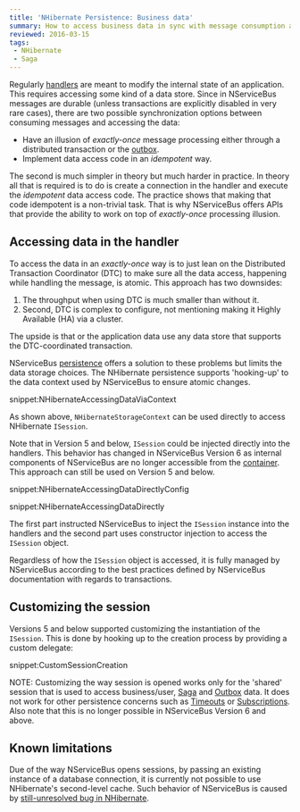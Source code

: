 ```yaml
---
title: 'NHibernate Persistence: Business data'
summary: How to access business data in sync with message consumption and modifications to NServiceBus-controlled data.
reviewed: 2016-03-15
tags:
 - NHibernate
 - Saga
---
```


Regularly [handlers](/nservicebus/handlers/) are meant to modify the internal state of an application. This requires accessing some kind of a data store. Since in NServiceBus messages are durable (unless transactions are explicitly disabled in very rare cases), there are two possible synchronization options between consuming messages and accessing the data:

 * Have an illusion of *exactly-once* message processing either through a distributed transaction or the [outbox](/nservicebus/outbox/).
 * Implement data access code in an *idempotent* way.

The second is much simpler in theory but much harder in practice. In theory all that is required is to do is create a connection in the handler and execute the *idempotent* data access code. The practice shows that making that code idempotent is a non-trivial task. That is why NServiceBus offers APIs that provide the ability to work on top of *exactly-once* processing illusion.


## Accessing data in the handler

To access the data in an *exactly-once* way is to just lean on the Distributed Transaction Coordinator (DTC) to make sure all the data access, happening while handling the message, is atomic. This approach has two downsides:

 1. The throughput when using DTC is much smaller than without it.
 1. Second, DTC is complex to configure, not mentioning making it Highly Available (HA) via a cluster.

The upside is that or the application data use any data store that supports the DTC-coordinated transaction.

NServiceBus [persistence](/nservicebus/persistence/) offers a solution to these problems but limits the data storage choices. The NHibernate persistence supports 'hooking-up' to the data context used by NServiceBus to ensure atomic changes.

snippet:NHibernateAccessingDataViaContext

As shown above, `NHibernateStorageContext` can be used directly to access NHibernate `ISession`.

Note that in Version 5 and below, `ISession` could be injected directly into the handlers. This behavior has changed in NServiceBus Version 6 as internal components of NServiceBus are no longer accessible from the [container](/nservicebus/containers/). This approach can still be used on Version 5 and below.

snippet:NHibernateAccessingDataDirectlyConfig

snippet:NHibernateAccessingDataDirectly

The first part instructed NServiceBus to inject the `ISession` instance into the handlers and the second part uses constructor injection to access the `ISession` object.

Regardless of how the `ISession` object is accessed, it is fully managed by NServiceBus according to the best practices defined by NServiceBus documentation with regards to transactions.


## Customizing the session

Versions 5 and below supported customizing the instantiation of the `ISession`. This is done by hooking up to the creation process by providing a custom delegate:

snippet:CustomSessionCreation

NOTE: Customizing the way session is opened works only for the 'shared' session that is used to access business/user, [Saga](/nservicebus/sagas/) and [Outbox](/nservicebus/outbox/) data. It does not work for other persistence concerns such as [Timeouts](/nservicebus/sagas/timeouts.md) or [Subscriptions](/nservicebus/messaging/publish-subscribe/). Also note that this is no longer possible in NServiceBus Version 6 and above.


## Known limitations

Due of the way NServiceBus opens sessions, by passing an existing instance of a database connection, it is currently not possible to use NHibernate's second-level cache. Such behavior of NServiceBus is caused by [still-unresolved bug in NHibernate](https://nhibernate.jira.com/browse/NH-3023).